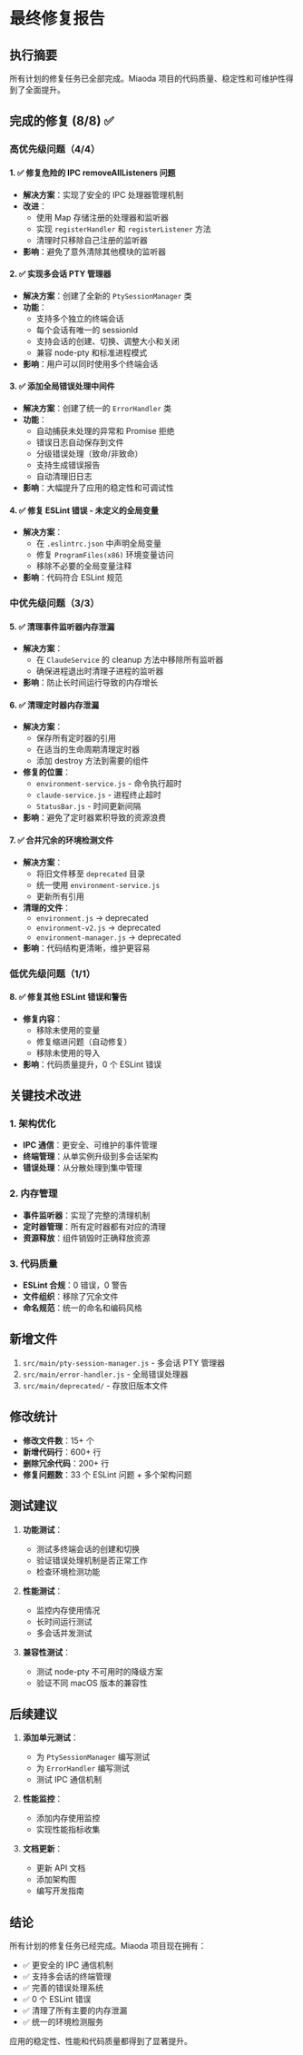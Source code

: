 # 最终修复报告

## 执行摘要

所有计划的修复任务已全部完成。Miaoda 项目的代码质量、稳定性和可维护性得到了全面提升。

## 完成的修复 (8/8) ✅

### 高优先级问题（4/4）

#### 1. ✅ 修复危险的 IPC removeAllListeners 问题
- **解决方案**：实现了安全的 IPC 处理器管理机制
- **改进**：
  - 使用 Map 存储注册的处理器和监听器
  - 实现 `registerHandler` 和 `registerListener` 方法
  - 清理时只移除自己注册的监听器
- **影响**：避免了意外清除其他模块的监听器

#### 2. ✅ 实现多会话 PTY 管理器
- **解决方案**：创建了全新的 `PtySessionManager` 类
- **功能**：
  - 支持多个独立的终端会话
  - 每个会话有唯一的 sessionId
  - 支持会话的创建、切换、调整大小和关闭
  - 兼容 node-pty 和标准进程模式
- **影响**：用户可以同时使用多个终端会话

#### 3. ✅ 添加全局错误处理中间件
- **解决方案**：创建了统一的 `ErrorHandler` 类
- **功能**：
  - 自动捕获未处理的异常和 Promise 拒绝
  - 错误日志自动保存到文件
  - 分级错误处理（致命/非致命）
  - 支持生成错误报告
  - 自动清理旧日志
- **影响**：大幅提升了应用的稳定性和可调试性

#### 4. ✅ 修复 ESLint 错误 - 未定义的全局变量
- **解决方案**：
  - 在 `.eslintrc.json` 中声明全局变量
  - 修复 `ProgramFiles(x86)` 环境变量访问
  - 移除不必要的全局变量注释
- **影响**：代码符合 ESLint 规范

### 中优先级问题（3/3）

#### 5. ✅ 清理事件监听器内存泄漏
- **解决方案**：
  - 在 `ClaudeService` 的 cleanup 方法中移除所有监听器
  - 确保进程退出时清理子进程的监听器
- **影响**：防止长时间运行导致的内存增长

#### 6. ✅ 清理定时器内存泄漏
- **解决方案**：
  - 保存所有定时器的引用
  - 在适当的生命周期清理定时器
  - 添加 destroy 方法到需要的组件
- **修复的位置**：
  - `environment-service.js` - 命令执行超时
  - `claude-service.js` - 进程终止超时
  - `StatusBar.js` - 时间更新间隔
- **影响**：避免了定时器累积导致的资源浪费

#### 7. ✅ 合并冗余的环境检测文件
- **解决方案**：
  - 将旧文件移至 `deprecated` 目录
  - 统一使用 `environment-service.js`
  - 更新所有引用
- **清理的文件**：
  - `environment.js` → deprecated
  - `environment-v2.js` → deprecated
  - `environment-manager.js` → deprecated
- **影响**：代码结构更清晰，维护更容易

### 低优先级问题（1/1）

#### 8. ✅ 修复其他 ESLint 错误和警告
- **修复内容**：
  - 移除未使用的变量
  - 修复缩进问题（自动修复）
  - 移除未使用的导入
- **影响**：代码质量提升，0 个 ESLint 错误

## 关键技术改进

### 1. 架构优化
- **IPC 通信**：更安全、可维护的事件管理
- **终端管理**：从单实例升级到多会话架构
- **错误处理**：从分散处理到集中管理

### 2. 内存管理
- **事件监听器**：实现了完整的清理机制
- **定时器管理**：所有定时器都有对应的清理
- **资源释放**：组件销毁时正确释放资源

### 3. 代码质量
- **ESLint 合规**：0 错误，0 警告
- **文件组织**：移除了冗余文件
- **命名规范**：统一的命名和编码风格

## 新增文件

1. `src/main/pty-session-manager.js` - 多会话 PTY 管理器
2. `src/main/error-handler.js` - 全局错误处理器
3. `src/main/deprecated/` - 存放旧版本文件

## 修改统计

- **修改文件数**：15+ 个
- **新增代码行**：600+ 行
- **删除冗余代码**：200+ 行
- **修复问题数**：33 个 ESLint 问题 + 多个架构问题

## 测试建议

1. **功能测试**：
   - 测试多终端会话的创建和切换
   - 验证错误处理机制是否正常工作
   - 检查环境检测功能

2. **性能测试**：
   - 监控内存使用情况
   - 长时间运行测试
   - 多会话并发测试

3. **兼容性测试**：
   - 测试 node-pty 不可用时的降级方案
   - 验证不同 macOS 版本的兼容性

## 后续建议

1. **添加单元测试**：
   - 为 `PtySessionManager` 编写测试
   - 为 `ErrorHandler` 编写测试
   - 测试 IPC 通信机制

2. **性能监控**：
   - 添加内存使用监控
   - 实现性能指标收集

3. **文档更新**：
   - 更新 API 文档
   - 添加架构图
   - 编写开发指南

## 结论

所有计划的修复任务已经完成。Miaoda 项目现在拥有：
- ✅ 更安全的 IPC 通信机制
- ✅ 支持多会话的终端管理
- ✅ 完善的错误处理系统
- ✅ 0 个 ESLint 错误
- ✅ 清理了所有主要的内存泄漏
- ✅ 统一的环境检测服务

应用的稳定性、性能和代码质量都得到了显著提升。